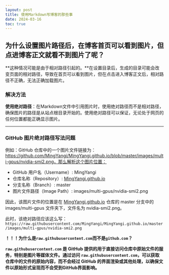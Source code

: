 ```yaml
---
layout: post
title: 使用Markdown写博客的那些事
date: 2024-03-16
toc: true
---
```


## 为什么设置图片路径后，在博客首页可以看到图片，但点进博客正文就看不到图片了呢？

**这种情况可能是由于相对路径引起的。**在设置目录后，生成的目录可能会改变页面的相对路径，导致在首页可以看到图片，但在点击进入博客正文后，相对路径不正确，无法正确加载图片。

### 解决方法

**使用绝对路径**：在Markdown文件中引用图片时，使用绝对路径而不是相对路径，确保图片的路径是从站点根目录开始的。使用绝对路径可以保证，无论处于网页的任何位置都能正确显示图片。

---

### **GitHub 图片绝对路径写法问题**

例如：GitHub 仓库中的一个图片文件链接为：https://github.com/MingYangi/MingYangi.github.io/blob/master/images/multi-gpus/nvidia-smi2.png，那么解析这个图片位置：<br>

- GitHub 用户名（Username）: MingYangi
- 仓库名称（Repository）: [MingYangi.github.io](http://mingyangi.github.io/)
- 分支名称（Branch）: master
- 图片文件路径（Image Path）: images/multi-gpus/nvidia-smi2.png

因此，该图片文件的位置是在 [MingYangi.github.io](http://mingyangi.github.io/) 仓库的 master 分支中的 images/multi-gpus 文件夹下，文件名为 nvidia-smi2.png。<br>

此时，该绝对路径应该这么写：`https://raw.githubusercontent.com/MingYangi/MingYangi.github.io/master/images/multi-gpus/nvidia-smi2.png`<br>

**！！！为什么是`raw.githubusercontent.com`而不是`github.com`？**<br>

**`raw.githubusercontent.com` 是 GitHub 提供的用于直接访问仓库中原始文件的服务，特别是图片等媒体文件。通过访问 `raw.githubusercontent.com`，可以获取仓库中的文件的原始内容，而不会经过 GitHub 的界面渲染或其他处理，以确保文件以原始形式呈现而不会受到GitHub界面影响。**
